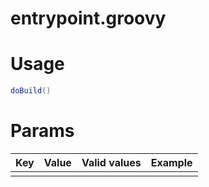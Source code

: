# entrypoint.groovy

# Usage
```java
doBuild()
```

# Params

| Key | Value | Valid values | Example |
|:--------:|:------:|:------------:|---------------------|
|  |  |  |  |


